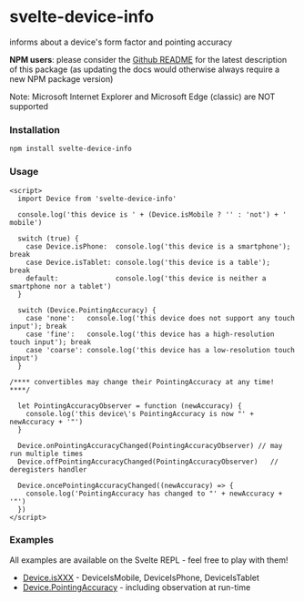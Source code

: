# svelte-device-info #

informs about a device's form factor and pointing accuracy

**NPM users**: please consider the [Github README](https://github.com/rozek/svelte-device-info/blob/main/README.md) for the latest description of this package (as updating the docs would otherwise always require a new NPM package version)

Note: Microsoft Internet Explorer and Microsoft Edge (classic) are NOT supported

### Installation ###

```
npm install svelte-device-info
```

### Usage ###

```
<script>
  import Device from 'svelte-device-info'
  
  console.log('this device is ' + (Device.isMobile ? '' : 'not') + ' mobile')
  
  switch (true) {
    case Device.isPhone:  console.log('this device is a smartphone'); break
    case Device.isTablet: console.log('this device is a table');      break
    default:              console.log('this device is neither a smartphone nor a tablet')
  }
  
  switch (Device.PointingAccuracy) {
    case 'none':   console.log('this device does not support any touch input'); break
    case 'fine':   console.log('this device has a high-resolution touch input'); break
    case 'coarse': console.log('this device has a low-resolution touch input')
  }
  
/**** convertibles may change their PointingAccuracy at any time! ****/
  
  let PointingAccuracyObserver = function (newAccuracy) {
    console.log('this device\'s PointingAccuracy is now "' + newAccuracy + '"')
  }
  
  Device.onPointingAccuracyChanged(PointingAccuracyObserver) // may run multiple times
  Device.offPointingAccuracyChanged(PointingAccuracyObserver)   // deregisters handler

  Device.oncePointingAccuracyChanged((newAccuracy) => {
    console.log('PointingAccuracy has changed to "' + newAccuracy + '"')
  })
</script>
```

### Examples ###

All examples are available on the Svelte REPL - feel free to play with them!

* [Device.isXXX](https://svelte.dev/repl/f8227376829d46e9bedeb9d9a1dacdb2) - DeviceIsMobile, DeviceIsPhone, DeviceIsTablet
* [Device.PointingAccuracy](https://svelte.dev/repl/24578e134a68443da9dc84adf3ae729b) - including observation at run-time

